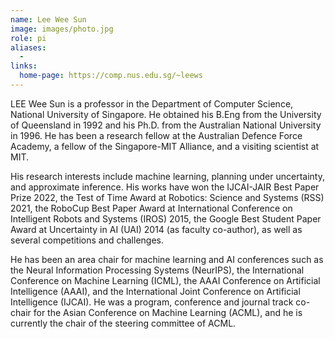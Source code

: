 ```yaml
---
name: Lee Wee Sun
image: images/photo.jpg
role: pi
aliases:
  - 
links:
  home-page: https://comp.nus.edu.sg/~leews
---
```


LEE Wee Sun is a professor in the Department of Computer Science, National University of Singapore. He obtained his B.Eng from the University of Queensland in 1992 and his Ph.D. from the Australian National University in 1996. He has been a research fellow at the Australian Defence Force Academy, a fellow of the Singapore-MIT Alliance, and a visiting scientist at MIT.

His research interests include machine learning, planning under uncertainty, and approximate inference. His works have won the IJCAI-JAIR Best Paper Prize 2022, the Test of Time Award at Robotics: Science and Systems (RSS) 2021, the RoboCup Best Paper Award at International Conference on Intelligent Robots and Systems (IROS) 2015, the Google Best Student Paper Award at Uncertainty in AI (UAI) 2014 (as faculty co-author), as well as several competitions and challenges.

He has been an area chair for machine learning and AI conferences such as the Neural Information Processing Systems (NeurIPS), the International Conference on Machine Learning (ICML), the AAAI Conference on Artificial Intelligence (AAAI), and the International Joint Conference on Artificial Intelligence (IJCAI). He was a program, conference and journal track co-chair for the Asian Conference on Machine Learning (ACML), and he is currently the chair of the steering committee of ACML.
